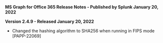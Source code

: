 **MS Graph for Office 365 Release Notes - Published by Splunk January 20, 2022**


**Version 2.4.9 - Released January 20, 2022**

* Changed the hashing algorithm to SHA256 when running in FIPS mode [PAPP-22069]